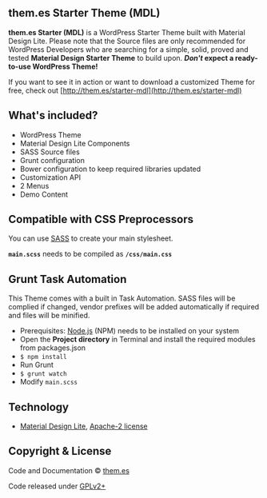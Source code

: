 ## them.es Starter Theme (MDL)

**them.es Starter (MDL)** is a WordPress Starter Theme built with Material Design Lite. Please note that the Source files are only recommended for WordPress Developers who are searching for a simple, solid, proved and tested **Material Design Starter Theme** to build upon. **_Don't_ expect a ready-to-use WordPress Theme!**

If you want to see it in action or want to download a customized Theme for free, check out [http://them.es/starter-mdl](http://them.es/starter-mdl)


## What's included?
* WordPress Theme
* Material Design Lite Components
* SASS Source files
* Grunt configuration
* Bower configuration to keep required libraries updated
* Customization API
* 2 Menus
* Demo Content


## Compatible with CSS Preprocessors
You can use [SASS](http://sass-lang.com/) to create your main stylesheet.

**`main.scss`** needs to be compiled as **`/css/main.css`**


## Grunt Task Automation
This Theme comes with a built in Task Automation. SASS files will be complied if changed, vendor prefixes will be added automatically if required and files will be minified.

* Prerequisites: [Node.js](https://nodejs.org) (NPM) needs to be installed on your system
* Open the **Project directory** in Terminal and install the required modules from packages.json
* `$ npm install`
* Run Grunt
* `$ grunt watch`
* Modify `main.scss`


## Technology

* [Material Design Lite](https://github.com/google/material-design-lite), [Apache-2 license](https://github.com/google/material-design-lite/blob/master/LICENSE)


## Copyright & License

Code and Documentation &copy; [them.es](http://them.es)

Code released under [GPLv2+](http://www.gnu.org/licenses/gpl-2.0.html)
